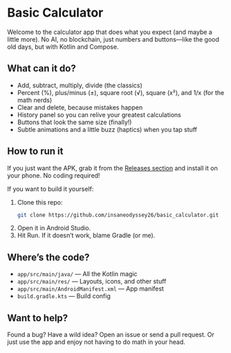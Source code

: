 # Basic Calculator

Welcome to the calculator app that does what you expect (and maybe a little more). No AI, no blockchain, just numbers and buttons—like the good old days, but with Kotlin and Compose.

## What can it do?

- Add, subtract, multiply, divide (the classics)
- Percent (%), plus/minus (±), square root (√), square (x²), and 1/x (for the math nerds)
- Clear and delete, because mistakes happen
- History panel so you can relive your greatest calculations
- Buttons that look the same size (finally!)
- Subtle animations and a little buzz (haptics) when you tap stuff

## How to run it

If you just want the APK, grab it from the [Releases section](https://github.com/insaneodyssey26/basic_calculator/releases) and install it on your phone. No coding required!

If you want to build it yourself:

1. Clone this repo:
   ```sh
   git clone https://github.com/insaneodyssey26/basic_calculator.git
   ```
2. Open it in Android Studio.
3. Hit Run. If it doesn’t work, blame Gradle (or me).

## Where’s the code?

- `app/src/main/java/` — All the Kotlin magic
- `app/src/main/res/` — Layouts, icons, and other stuff
- `app/src/main/AndroidManifest.xml` — App manifest
- `build.gradle.kts` — Build config

## Want to help?

Found a bug? Have a wild idea? Open an issue or send a pull request. Or just use the app and enjoy not having to do math in your head.
